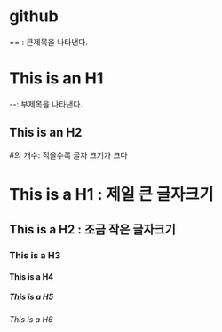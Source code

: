 # github

== : 큰제목을 나타낸다.

This is an H1
=============


--: 부제목을 나타낸다.

This is an H2
-------------


#의 개수: 적을수록 글자 크기가 크다

# This is a H1 : 제일 큰 글자크기
## This is a H2 : 조금 작은 글자크기
### This is a H3
#### This is a H4
##### This is a H5
###### This is a H6

